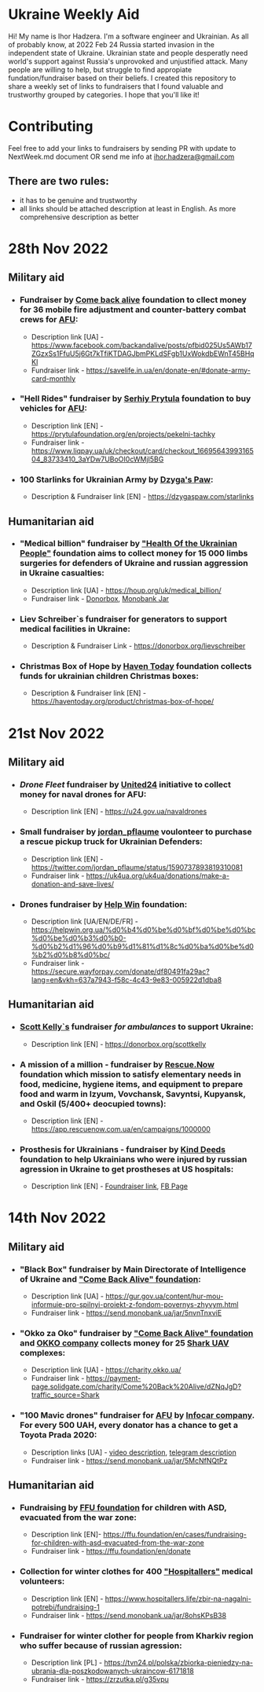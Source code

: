 # Ukraine Weekly Aid
Hi! My name is Ihor Hadzera. I'm a software engineer and Ukrainian. As all of probably know, at 2022 Feb 24 Russia started invasion in the independent state of Ukraine. Ukrainian state and people desperatly need world's support against Russia's unprovoked and unjustified attack. Many people are willing to help, but struggle to find appropiate fundation/fundraiser based on their beliefs. I created this repository to share a weekly set of links to fundraisers that I found valuable and trustworthy grouped by categories. I hope that you'll like it!

# Contributing
Feel free to add your links to fundraisers by sending PR with update to NextWeek.md document OR send me info at ihor.hadzera@gmail.com

## There are two rules:
- it has to be genuine and trustworthy
- all links should be attached description at least in English. As more comprehensive description as better

# 28th Nov 2022

## Military aid
- ### Fundraiser by [Come back alive](https://savelife.in.ua/en) foundation to cllect money for 36 **mobile fire adjustment and counter-battery combat crews** for [AFU](https://en.wikipedia.org/wiki/Armed_Forces_of_Ukraine):
  * Description link [UA] - https://www.facebook.com/backandalive/posts/pfbid025Us5AWb17ZGzxSs1FfuU5j6Gt7kTfiKTDAGJbmPKLdSFgb1UxWokdbEWnT45BHqKl
  * Fundraiser link - https://savelife.in.ua/en/donate-en/#donate-army-card-monthly
- ### "Hell Rides" fundraiser by [Serhiy Prytula](https://prytulafoundation.org/en) foundation to buy **vehicles for [AFU](https://en.wikipedia.org/wiki/Armed_Forces_of_Ukraine)**:
  * Description link [EN] - https://prytulafoundation.org/en/projects/pekelni-tachky
  * Fundraiser link - https://www.liqpay.ua/uk/checkout/card/checkout_1669564399316504_83733410_3aYDw7UBoOI0cWMjI5BG
- ### **100 Starlinks for Ukrainian Army** by [Dzyga's Paw](https://dzygaspaw.com/about):
  * Description & Fundraiser link [EN] - https://dzygaspaw.com/starlinks

## Humanitarian aid
- ### **"Medical billion"** fundraiser by ["Health Of the Ukrainian People"](https://houp.org/) foundation aims to collect money for 15 000 	limbs surgeries for defenders of Ukraine and russian aggression in Ukraine casualties:
  * Description link [UA] - https://houp.org/uk/medical_billion/ 
  * Fundraiser link - [Donorbox](https://donorbox.org/save-the-limb-of-ukraine-people?default_interval=m), [Monobank Jar](https://send.monobank.ua/jar/7z1GHTQ9LF)
- ### Liev Schreiber`s fundraiser for **generators to support medical facilities** in Ukraine:
  * Description & Fundraiser Link - https://donorbox.org/lievschreiber
- ### Christmas Box of Hope by [Haven Today](https://haventoday.org/) foundation collects funds for ukrainian children Christmas boxes:
  * Description & Fundraiser link [EN] - https://haventoday.org/product/christmas-box-of-hope/

# 21st Nov 2022

## Military aid
- ### ***Drone Fleet*** fundraiser by [United24](https://u24.gov.ua/) initiative to collect money for naval drones for AFU:
  * Description link [EN] - https://u24.gov.ua/navaldrones
- ### Small fundraiser by [jordan_pflaume](https://twitter.com/jordan_pflaume) voulonteer to purchase **a rescue pickup truck** for Ukrainian Defenders:
  * Description link [EN] - https://twitter.com/jordan_pflaume/status/1590737893819310081
  * Fundraiser link - https://uk4ua.org/uk4ua/donations/make-a-donation-and-save-lives/
- ### Drones fundraiser by [Help Win](https://helpwin.org.ua/) foundation:
  * Description link [UA/EN/DE/FR] - https://helpwin.org.ua/%d0%b4%d0%be%d0%bf%d0%be%d0%bc%d0%be%d0%b3%d0%b0-%d0%b2%d1%96%d0%b9%d1%81%d1%8c%d0%ba%d0%be%d0%b2%d0%b8%d0%bc/
  * Fundraiser link - https://secure.wayforpay.com/donate/df80491fa29ac?lang=en&vkh=637a7943-f58c-4c43-9e83-005922d1dba8

## Humanitarian aid
- ### [Scott Kelly`s](https://en.wikipedia.org/wiki/Scott_Kelly_(astronaut)) fundraiser ***for ambulances*** to support Ukraine:
  * Description link [EN] - https://donorbox.org/scottkelly
- ### A mission of a million - fundraiser by [Rescue.Now](https://rescuenow.com.ua/en/home/) foundation which mission to satisfy **elementary needs in food, medicine, hygiene items, and equipment to prepare food and warm** in Izyum, Vovchansk, Savyntsi, Kupyansk, and Oskil (5/400+ deocupied towns):
  * Description link [EN] - https://app.rescuenow.com.ua/en/campaigns/1000000
- ### Prosthesis for Ukrainians - fundraiser by [Kind Deeds](https://www.kind-deeds.com/) foundation to help Ukrainians who were injured by russian agression in Ukraine **to get prostheses** at US hospitals:
  * Description link [EN] - [Foundraiser link](https://www.kind-deeds.com/copy-of-humanitarian-support), [FB Page](https://www.facebook.com/profile.php?id=100082114174890)


# 14th Nov 2022

## Military aid
- ### **"Black Box"** fundraiser by Main Directorate of Intelligence of Ukraine and ["Come Back Alive" foundation](https://savelife.in.ua/en/):
  * Description link [UA] - https://gur.gov.ua/content/hur-mou-informuie-pro-spilnyi-proiekt-z-fondom-povernys-zhyvym.html
  * Fundraiser link - https://send.monobank.ua/jar/5nvnTnxviE
- ### **"Okko za Oko"** fundraiser by ["Come Back Alive" foundation](https://savelife.in.ua/en/) and [OKKO company](https://www.okko.ua/en) collects money for 25 [Shark UAV](https://ukrspecsystems.com/shark-uas) complexes:
  * Description link [UA] - https://charity.okko.ua/
  * Fundraiser link - https://payment-page.solidgate.com/charity/Come%20Back%20Alive/dZNqJgD?traffic_source=Shark
- ### **"100 Mavic drones"** fundraiser for [AFU](https://en.wikipedia.org/wiki/Armed_Forces_of_Ukraine) by [Infocar company](https://www.infocar.ua/). For every 500 UAH, every donator has a chance to get a Toyota Prada 2020:
  * Description links [UA] - [video description](https://www.youtube.com/watch?v=p-E32LBlavE), [telegram description](https://www.youtube.com/redirect?event=video_description&redir_token=QUFFLUhqbWU2OC1LdWhnREN4MlRXVkFjcEQzN09oOXRqQXxBQ3Jtc0trNGVEd25BbW0tTkNkdmtQYnFZMXJhUXF4TjdXSTQtNnhVVS1QVFJHdzJFZFpXLTgzZE5MZTdoTlFaTmw2T3FNNlVueG5hOHdkVXhFY0ZuTC1qVW5nNVVncTliVFM5TGxXM1NEWUNxb1BoLWtZb1NJYw&q=https%3A%2F%2Ft.me%2F%2BVUR2lv55YAM0YmNi&v=p-E32LBlavE)
  * Fundraiser link - https://send.monobank.ua/jar/5McNfNQtPz
## Humanitarian aid
- ### Fundraising by [FFU foundation](https://ffu.foundation/en) **for children with ASD, evacuated from the war zone**:
  * Description link [EN]- https://ffu.foundation/en/cases/fundraising-for-children-with-asd-evacuated-from-the-war-zone
  * Fundraiser link - https://ffu.foundation/en/donate
- ### Collection for **winter clothes for 400 ["Hospitallers"](https://www.hospitallers.life/) medical volunteers**:
  * Description link [EN] - https://www.hospitallers.life/zbir-na-nagalni-potrebi/fundraising-1
  * Fundraiser link - https://send.monobank.ua/jar/8ohsKPsB38
- ### Fundraiser for **winter clother for people from Kharkiv region who suffer because of russian agression**:
  * Description link [PL] - https://tvn24.pl/polska/zbiorka-pieniedzy-na-ubrania-dla-poszkodowanych-ukraincow-6171818
  * Fundraiser link - https://zrzutka.pl/g35vpu